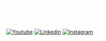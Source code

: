 <p class="line typing-animation">
<style>
    .line {
    font-family: 'Special Elite', monospace;
    src: url(https://fonts.googleapis.com/css2?family=Special+Elite&display+swap);
    border-right: 2px solid;
    margin: 0 auto;
    text-align: center;
    white-space: nowrap;
    overflow: hidden;
    }
    .typing-animation {
        animation: blinkCursor 500ms steps(40) infinite normal, typing 4s steps(40) 1s normal both; 
    }
    @keyframes typing { 
        from {
            width: 0;
        }
        to { 
            width: 15em; 
        }
    }
    @keyframes blinkCursor {
        from{
            border-right-color: rgba(255, 255, 255, 0.75);
        }
        to {
            border-right-color: transparent;
        }
    }>
</style>
 Olá, Eu sou o Vitor Cruz!
</p>
<br/>
<br/>

[![Youtube](https://img.shields.io/badge/YouTube-FF0000?style=for-the-badge&logo=youtube&logoColor=white
)]()
[![Linkedin](https://res.cloudinary.com/practicaldev/image/fetch/s--imBRhTaX--/c_limit%2Cf_auto%2Cfl_progressive%2Cq_auto%2Cw_880/https://img.shields.io/badge/LinkedIn-0077B5%3Fstyle%3Dfor-the-badge%26logo%3Dlinkedin%26logoColor%3Dwhite)]()
[![Instagram](https://img.shields.io/badge/Instagram-E4405F?style=for-the-badge&logo=instagram&logoColor=white
)]()

<div> 

</div>
